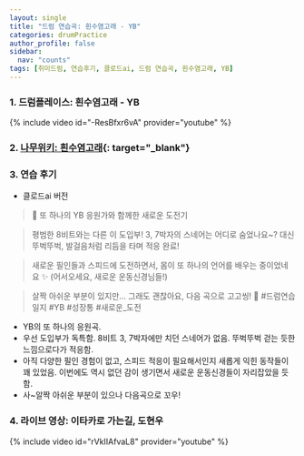 ```yaml
---
layout: single
title: "드럼 연습곡: 흰수염고래 - YB"
categories: drumPractice
author_profile: false
sidebar:
  nav: "counts"
tags: [취미드럼, 연습후기, 클로드ai, 드럼 연습곡, 흰수염고래, YB]
---
```


### 1. 드럼플레이스: 흰수염고래 - YB

{% include video id="-ResBfxr6vA" provider="youtube" %}


### 2. [나무위키: 흰수염고래](https://namu.wiki/w/%ED%9D%B0%EC%88%98%EC%97%BC%EA%B3%A0%EB%9E%98(%EB%85%B8%EB%9E%98)){: target="_blank"}

### 3. 연습 후기
- 클로드ai 버전
> 🥁 또 하나의 YB 응원가와 함께한 새로운 도전기

> 평범한 8비트와는 다른 이 도입부!
> 3, 7박자의 스네어는 어디로 숨었나요~? 
> 대신 뚜벅뚜벅, 발걸음처럼 리듬을 타며 적응 완료!

> 새로운 필인들과 스피드에 도전하면서,
> 몸이 또 하나의 언어를 배우는 중이었네요 ✨
> (어서오세요, 새로운 운동신경님들!)

> 살짝 아쉬운 부분이 있지만... 
> 그래도 괜찮아요, 다음 곡으로 고고씽! 💫
> #드럼연습일지 #YB #성장통 #새로운_도전

- YB의 또 하나의 응원곡.
- 우선 도입부가 독특함. 8비트 3, 7박자에만 치던 스네어가 없음. 뚜벅뚜벅 걷는 듯한 느낌으로다가 적응함.
- 아직 다양한 필인 경험이 없고, 스피드 적응이 필요해서인지 새롭게 익힌 동작들이 꽤 있었음. 이번에도 역시 없던 감이 생기면서 새로운 운동신경들이 자리잡았을 듯함.
- 사~알짝 아쉬운 부분이 있으나 다음곡으로 꼬우!

### 4. 라이브 영상: 이타카로 가는길, 도현우

{% include video id="rVkIIAfvaL8" provider="youtube" %}
